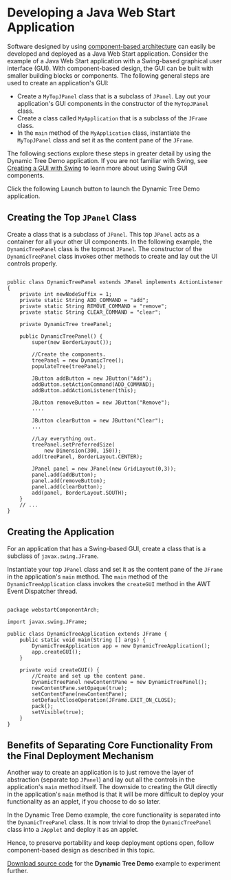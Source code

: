 
# Developing a Java Web Start Application

Software designed by using 
[component-based architecture](../index.html#componentBasedArch) can easily be developed and deployed as a Java Web Start application. Consider the example of a Java Web Start application with a Swing-based graphical user interface (GUI). With component-based design, the GUI can be built with smaller building blocks or components. The following general steps are used to create an application's GUI:

- Create a `MyTopJPanel` class that is a subclass of `JPanel`. Lay out your application's GUI components in the constructor of the `MyTopJPanel` class.
- Create a class called `MyApplication` that is a subclass of the `JFrame` class.
- In the `main` method of the `MyApplication` class, instantiate the `MyTopJPanel` class and set it as the content pane of the `JFrame`.

The following sections explore these steps in greater detail by using the Dynamic Tree Demo application. If you are not familiar with Swing, see 
[Creating a GUI with Swing](../../uiswing/index.html) to learn more about using Swing GUI components.

Click the following Launch button to launch the Dynamic Tree Demo application.

## Creating the Top `JPanel` Class

Create a class that is a subclass of `JPanel`. This top `JPanel` acts as a container for all your other UI components. In the following example, the `DynamicTreePanel` class is the topmost `JPanel`. The constructor of the `DynamicTreePanel` class invokes other methods to create and lay out the UI controls properly.

```

public class DynamicTreePanel extends JPanel implements ActionListener {
    private int newNodeSuffix = 1;
    private static String ADD_COMMAND = "add";
    private static String REMOVE_COMMAND = "remove";
    private static String CLEAR_COMMAND = "clear";
    
    private DynamicTree treePanel;

    public DynamicTreePanel() {
        super(new BorderLayout());
        
        //Create the components.
        treePanel = new DynamicTree();
        populateTree(treePanel);

        JButton addButton = new JButton("Add");
        addButton.setActionCommand(ADD_COMMAND);
        addButton.addActionListener(this);
        
        JButton removeButton = new JButton("Remove");
        ....
        
        JButton clearButton = new JButton("Clear");
        ...
        
        //Lay everything out.
        treePanel.setPreferredSize(
            new Dimension(300, 150));
        add(treePanel, BorderLayout.CENTER);

        JPanel panel = new JPanel(new GridLayout(0,3));
        panel.add(addButton);
        panel.add(removeButton); 
        panel.add(clearButton);
        add(panel, BorderLayout.SOUTH);
    }
    // ...
}

```

## Creating the Application

For an application that has a Swing-based GUI, create a class that is a subclass of `javax.swing.JFrame`.

Instantiate your top `JPanel` class and set it as the content pane of the `JFrame` in the application's `main` method. The `main` method of the `DynamicTreeApplication` class invokes the `createGUI` method in the AWT Event Dispatcher thread.

```

package webstartComponentArch;

import javax.swing.JFrame;

public class DynamicTreeApplication extends JFrame {
    public static void main(String [] args) {
        DynamicTreeApplication app = new DynamicTreeApplication();
        app.createGUI();
    }

    private void createGUI() {
        //Create and set up the content pane.
        DynamicTreePanel newContentPane = new DynamicTreePanel();
        newContentPane.setOpaque(true); 
        setContentPane(newContentPane);
        setDefaultCloseOperation(JFrame.EXIT_ON_CLOSE);
        pack();
        setVisible(true);
    }    
}

```

## Benefits of Separating Core Functionality From the Final Deployment Mechanism

Another way to create an application is to just remove the layer of abstraction (separate top `JPanel`) and lay out all the controls in the application's `main` method itself. The downside to creating the GUI directly in the application's `main` method is that it will be more difficult to deploy your functionality as an applet, if you choose to do so later.

In the Dynamic Tree Demo example, the core functionality is separated into the `DynamicTreePanel` class. It is now trivial to drop the `DynamicTreePanel` class into a `JApplet` and deploy it as an applet.

Hence, to preserve portability and keep deployment options open, follow component-based design as described in this topic.


[Download source code](examplesIndex.html#DynamicTreeDemo) for the **Dynamic Tree Demo** example to experiment further.
